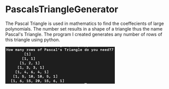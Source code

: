 # PascalsTriangleGenerator
The Pascal Triangle is used in mathematics to find the coeffecients of large polynomials. The number set results in a shape of a triangle thus the name Pascal's Triangle. The program I created generates any number of rows of this triangle using python.

![](demo.png)

